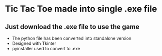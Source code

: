 # Tic Tac Toe made into single .exe file
## Just download the .exe file to use the game
- The python file has been converted into standalone version
- Designed with Tkinter
- pyinstaller used to convert to .exe
